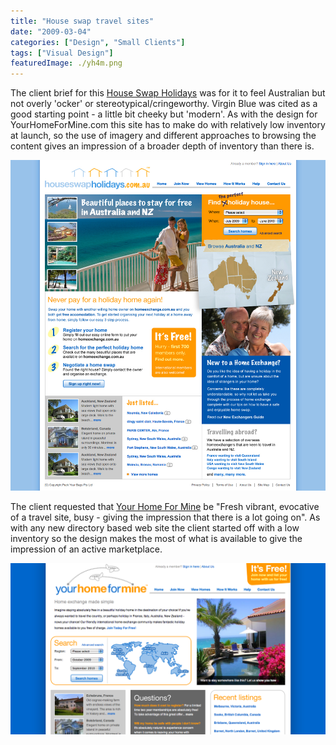 ```yaml
---
title: "House swap travel sites"
date: "2009-03-04"
categories: ["Design", "Small Clients"]
tags: ["Visual Design"]
featuredImage: ./yh4m.png
---
```


The client brief for this [House Swap Holidays](http://houseswapholidays.com.au/ "House Swap Holidays") was for it to feel Australian but not overly 'ocker' or stereotypical/cringeworthy. Virgin Blue was cited as a good starting point - a little bit cheeky but 'modern'. As with the design for YourHomeForMine.com this site has to make do with relatively low inventory at launch, so the use of imagery and different approaches to browsing the content gives an impression of a broader depth of inventory than there is.

![](./he_home_5_optimisedforPS7.jpg "House Swap Holidays") 

The client requested that [Your Home For Mine](http://yourhomeformine.com/ "Your Home For Mine") be "Fresh vibrant, evocative of a travel site, busy - giving the impression that there is a lot going on". As with any new directory based web site the client started off with a low inventory so the design makes the most of what is available to give the impression of an active marketplace.

![](./yh4m.png "Your Home For Mine") 
